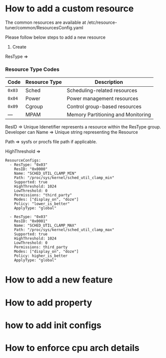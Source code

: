 # How to add a custom resource
The common resources are available at /etc/resource-tuner/common/ResourcesConfig.yaml

Please follow below steps to add a new resource  
1. Create 

ResType =>
### Resource Type Codes

| Code    | Resource Type       | Description                        |
|---------|---------------------|------------------------------------|
| `0x03`  | Sched               | Scheduling-related resources       |
| `0x04`  | Power               | Power management resources         |
| `0x09`  | Cgroup              | Control group-based resources      |
| —       | MPAM                | Memory Partitioning and Monitoring |


ResID =>
        Unique Idenetifier represents a resource within the ResType group.
        Developer can 
Name => Unique string representing the Resource

Path => sysfs or procfs file path if applicable.

HighThreshold => 


    ResourceConfigs:
      - ResType: "0x03"
        ResID: "0x0000"
        Name: "SCHED_UTIL_CLAMP_MIN"
        Path: "/proc/sys/kernel/sched_util_clamp_min"
        Supported: true
        HighThreshold: 1024
        LowThreshold: 0
        Permissions: "third_party"
        Modes: ["display_on", "doze"]
        Policy: "lower_is_better"
        ApplyType: "global"

      - ResType: "0x03"
        ResID: "0x0001"
        Name: "SCHED_UTIL_CLAMP_MAX"
        Path: "/proc/sys/kernel/sched_util_clamp_max"
        Supported: true
        HighThreshold: 1024
        LowThreshold: 0
        Permissions: third_party
        Modes: ["display_on", "doze"]
        Policy: higher_is_better
        ApplyType: "global"

# How to add a new feature

# How to add property

# how to add init configs

# How to enforce cpu arch details
